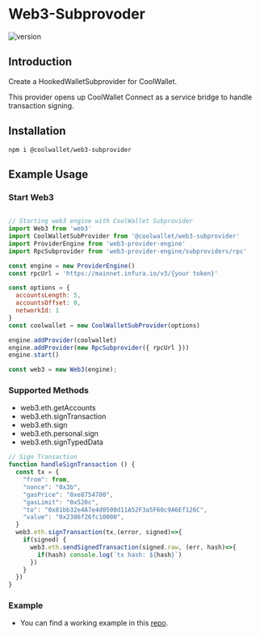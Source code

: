 # Web3-Subprovoder

![version](https://img.shields.io/npm/v/@coolwallet/web3-subprovider)

## Introduction

Create a HookedWalletSubprovider for CoolWallet.

This provider opens up CoolWallet Connect as a service bridge to handle transaction signing.

## Installation

```shell
npm i @coolwallet/web3-subprovider
```

## Example Usage

### Start Web3

```javascript

// Starting web3 engine with CoolWallet Subprovider
import Web3 from 'web3'
import CoolWalletSubProvider from '@coolwallet/web3-subprovider'
import ProviderEngine from 'web3-provider-engine'
import RpcSubprovider from 'web3-provider-engine/subproviders/rpc'

const engine = new ProviderEngine()
const rpcUrl = 'https://mainnet.infura.io/v3/{your token}'

const options = {
  accountsLength: 5,
  accountsOffset: 0,
  networkId: 1
}
const coolwallet = new CoolWalletSubProvider(options)

engine.addProvider(coolwallet)
engine.addProvider(new RpcSubprovider({ rpcUrl }))
engine.start()

const web3 = new Web3(engine);
```

### Supported Methods

* web3.eth.getAccounts
* web3.eth.signTransaction
* web3.eth.sign
* web3.eth.personal.sign
* web3.eth.signTypedData

```javascript
// Sign Transaction
function handleSignTransaction () {
  const tx = {
    "from": from,
    "nonce": "0x3b",
    "gasPrice": "0xe8754700",
    "gasLimit": "0x520c",
    "to": "0x81bb32e4A7e4d0500d11A52F3a5F60c9A6Ef126C",
    "value": "0x2386f26fc10000",
  }
  web3.eth.signTransaction(tx,(error, signed)=>{
    if(signed) {
      web3.eth.sendSignedTransaction(signed.raw, (err, hash)=>{
        if(hash) console.log(`tx hash: ${hash}`)
      })
    }
  })
}
```

### Example

* You can find a working example in this [repo](https://github.com/antoncoding/coolwallet-web3-subprovider-test).
